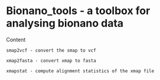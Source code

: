 # Bionano_tools - a toolbox for analysing bionano data
Content

    smap2vcf - convert the smap to vcf

    xmap2fasta - convert xmap to fasta

    xmapstat - compute alignment statistics of the xmap file
